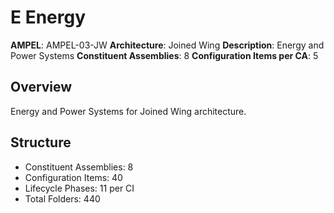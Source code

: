 # E Energy

**AMPEL**: AMPEL-03-JW
**Architecture**: Joined Wing
**Description**: Energy and Power Systems
**Constituent Assemblies**: 8
**Configuration Items per CA**: 5

## Overview
Energy and Power Systems for Joined Wing architecture.

## Structure
- Constituent Assemblies: 8
- Configuration Items: 40
- Lifecycle Phases: 11 per CI
- Total Folders: 440
